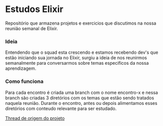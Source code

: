 # Estudos Elixir

Repositório que armazena projetos e exercicios que discutimos na nossa reunião semanal de Elixir.


### Ideia

Entendendo que o squad esta crescendo e estamos recebendo dev's que estão iniciando sua jornada no Elixir, surgiu a ideia de nos reunirmos semanalmente para conversarmos sobre temas especificos da nossa aprendizagem.

### Como funciona

Para cada encontro é criada uma branch com o nome encontro-x e nessa branch são criadas 3 diretórios com os temas que estão sendo tratados naquela reunião.
Durante o encontro, antes ou depois alimentamos esses diretórios com conteudo relevante para ser estudado.


[Thread de origem do projeto](https://betrybe.slack.com/archives/C01Q3PY8LLW/p1657170694862609) 
